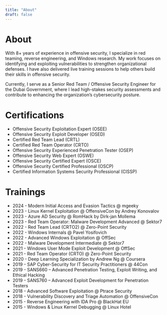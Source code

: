 ```yaml
---
title: "About"
draft: false
---
```


# About

With 8+ years of experience in offensive security, I specialize in red teaming, reverse engineering, and Windows research. My work focuses on identifying and exploiting vulnerabilities to strengthen organizational defenses. I have also delivered live training sessions to help others build their skills in offensive security.

Currently, I serve as a Senior Red Team / Offensive Security Engineer for the Dubai Government, where I lead high-stakes security assessments and contribute to enhancing the organization’s cybersecurity posture.


# Certifications

* Offensive Security Exploitation Expert (OSEE)
* Offensive Security Exploit Developer (OSED)
* Certified Red Team Lead (CRTL)
* Certified Red Team Operator (CRTO)
* Offensive Security Experienced Penetration Tester (OSEP)
* Offensive Security Web Expert (OSWE)
* Offensive Security Certified Expert (OSCE)
* Offensive Security Certified Professional (OSCP)
* Certified Information Systems Security Professional (CISSP)

# Trainings

* 2024 - Modern Initial Access and Evasion Tactics @ mgeeky
* 2023 - Linux Kernel Exploitation @ OffensiveCon by Andrey Konovalov
* 2023 - Azure AD Security @ RomHack by Dirk-jan Mollema
* 2023 - Red Team Operator: Malware Development Advanced @ Sektor7
* 2022 - Red Team Lead (CRTO2) @ Zero-Point Security
* 2022 - Windows Internals @ Pavel Yosifovich
* 2022 - Advanced Windows Exploitation @ OffSec
* 2022 - Malware Development Intermediate @ Sektor7
* 2021 - Windows User Mode Exploit Development @ OffSec
* 2021 - Red Team Operator (CRTO) @ Zero-Point Security
* 2020 - Deep Learning Specialization by Andrew Ng @ Coursera
* 2019 - SAP Cyber-Security for IT Security Practitioners @ 44Con
* 2019 - SANS660 – Advanced Penetration Testing, Exploit Writing, and Ethical Hacking
* 2019 - SANS760 – Advanced Exploit Development for Penetration Testers
* 2018 - Advanced Software Exploitation @ Ptrace Security
* 2018 - Vulnerability Discovery and Triage Automation @ OffensiveCon
* 2015 - Reverse Engineering with IDA Pro @ BlackHat EU
* 2015 - Windows & Linux Kernel Debugging @ Linux Hotel

